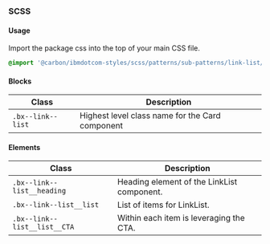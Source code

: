 ### SCSS

#### Usage

Import the package css into the top of your main CSS file.

```css
@import '@carbon/ibmdotcom-styles/scss/patterns/sub-patterns/link-list/index';
```

#### Blocks

| Class             | Description                                     |
| ----------------- | ----------------------------------------------- |
| `.bx--link--list` | Highest level class name for the Card component |

#### Elements

| Class                        | Description                                |
| ---------------------------- | ------------------------------------------ |
| `.bx--link--list__heading`   | Heading element of the LinkList component. |
| `.bx--link--list__list`      | List of items for LinkList.                |
| `.bx--link--list__list__CTA` | Within each item is leveraging the CTA.    |
